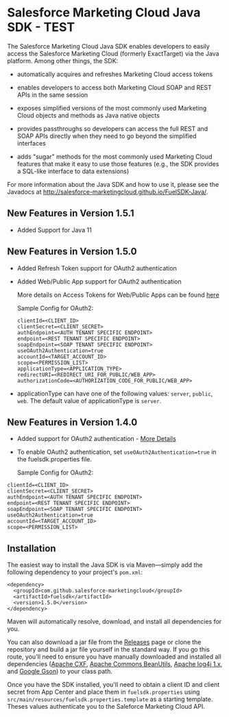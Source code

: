 Salesforce Marketing Cloud Java SDK - TEST
===================================

The Salesforce Marketing Cloud Java SDK enables developers to easily
access the Salesforce Marketing Cloud (formerly ExactTarget) via the
Java platform. Among other things, the SDK:

* automatically acquires and refreshes Marketing Cloud
  access tokens

* enables developers to access both Marketing Cloud SOAP
  and REST APIs in the same session

* exposes simplified versions of the most commonly used Marketing
  Cloud objects and methods as Java native objects

* provides passthroughs so developers can access the full
  REST and SOAP APIs directly when they need to go beyond
  the simplified interfaces

* adds "sugar" methods for the most commonly used Marketing
  Cloud features that make it easy to use those features (e.g.,
  the SDK provides a SQL-like interface to data extensions)

For more information about the Java SDK and how to use it, please see
the Javadocs at http://salesforce-marketingcloud.github.io/FuelSDK-Java/.

New Features in Version 1.5.1
------------
* Added Support for Java 11



New Features in Version 1.5.0
------------
* Added Refresh Token support for OAuth2 authentication
* Added Web/Public App support for OAuth2 authentication

   More details on Access Tokens for Web/Public Apps can be found [here](https://developer.salesforce.com/docs/atlas.en-us.mc-app-development.meta/mc-app-development/access-token-app.htm)

  Sample Config for OAuth2:
  
  ```
  clientId=<CLIENT_ID>
  clientSecret=<CLIENT_SECRET>
  authEndpoint=<AUTH TENANT SPECIFIC ENDPOINT>
  endpoint=<REST TENANT SPECIFIC ENDPOINT>
  soapEndpoint=<SOAP TENANT SPECIFIC ENDPOINT>
  useOAuth2Authentication=true
  accountId=<TARGET_ACCOUNT_ID>
  scope=<PERMISSION_LIST>
  applicationType=<APPLICATION_TYPE>
  redirectURI=<REDIRECT_URI_FOR_PUBLIC/WEB_APP>
  authorizationCode=<AUTHORIZATION_CODE_FOR_PUBLIC/WEB_APP>
  ```
  
* applicationType can have one of the following values: `server`, `public`, `web`. The default value of applicationType is `server`.


New Features in Version 1.4.0
------------
* Added support for OAuth2 authentication - [More Details](https://developer.salesforce.com/docs/atlas.en-us.mc-app-development.meta/mc-app-development/integration-considerations.htm)
* To enable OAuth2 authentication, set `useOAuth2Authentication=true` in the fuelsdk.properties file.

  Sample Config for OAuth2:

```
clientId=<CLIENT_ID>
clientSecret=<CLIENT_SECRET>
authEndpoint=<AUTH TENANT SPECIFIC ENDPOINT>
endpoint=<REST TENANT SPECIFIC ENDPOINT>
soapEndpoint=<SOAP TENANT SPECIFIC ENDPOINT>
useOAuth2Authentication=true
accountId=<TARGET_ACCOUNT_ID>
scope=<PERMISSION_LIST>
```

Installation
------------

The easiest way to install the Java SDK is via Maven&mdash;simply add the following dependency to your project's `pom.xml`:

    <dependency>
      <groupId>com.github.salesforce-marketingcloud</groupId>
      <artifactId>fuelsdk</artifactId>
      <version>1.5.0</version>
    </dependency>

Maven will automatically resolve, download, and install all dependencies for you.

You can also download a jar file from the [Releases](https://github.com/salesforce-marketingcloud/FuelSDK-Java/releases) page or clone the repository and build a jar file yourself in the standard way. If you go this route, you'll need to ensure you have manually downloaded and installed all dependencies ([Apache CXF](http://cxf.apache.org), [Apache Commons BeanUtils](http://commons.apache.org/proper/commons-beanutils), [Apache log4j 1.x](http://logging.apache.org/log4j/1.2/), and [Google Gson](https://code.google.com/p/google-gson)) to your class path.

Once you have the SDK installed, you'll need to obtain a client ID and client secret from App Center and place them in `fuelsdk.properties` using `src/main/resources/fuelsdk.properties.template` as a starting template. Theses values authenticate you to the Saleforce Marketing Cloud API.
